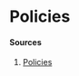 # Policies

#### Sources
1. [Policies](https://docs.microsoft.com/en-us/aspnet/core/security/authorization/policies?view=aspnetcore-2.2)